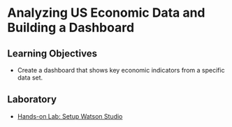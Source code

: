 # Analyzing US Economic Data and Building a Dashboard
## Learning Objectives
* Create a dashboard that shows key economic indicators from a specific data set.

## Laboratory
* [Hands-on Lab: Setup Watson Studio](./files/IBM_Watson_Setup.pdf)
